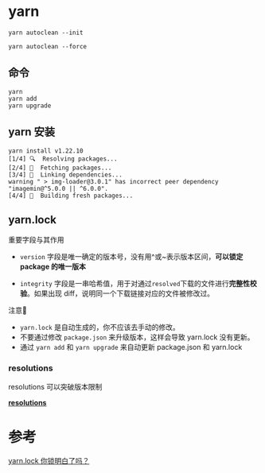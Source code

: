 # yarn

`yarn autoclean --init`

`yarn autoclean --force`

## 命令

```
yarn
yarn add
yarn upgrade
```

## yarn 安装

```shell
yarn install v1.22.10
[1/4] 🔍  Resolving packages...
[2/4] 🚚  Fetching packages...
[3/4] 🔗  Linking dependencies...
warning " > img-loader@3.0.1" has incorrect peer dependency "imagemin@^5.0.0 || ^6.0.0".
[4/4] 🔨  Building fresh packages...
```

## yarn.lock

重要字段与其作用

- `version` 字段是唯一确定的版本号，没有用^或~表示版本区间，**可以锁定 package 的唯一版本**

- `integrity` 字段是一串哈希值，用于对通过`resolved`下载的文件进行**完整性校验**。如果出现 diff，说明同一个下载链接对应的文件被修改过。

注意📢

- `yarn.lock` 是自动生成的，你不应该去手动的修改。
- 不要通过修改 `package.json` 来升级版本，这样会导致 yarn.lock 没有更新。
- 通过 `yarn add` 和 `yarn upgrade` 来自动更新 package.json 和 yarn.lock

### resolutions

resolutions 可以突破版本限制

**[resolutions](https://link.zhihu.com/?target=https%3A//classic.yarnpkg.com/en/docs/selective-version-resolutions/%23toc-how-to-use-it)**

# 参考

[yarn.lock 你锁明白了吗？](https://zhuanlan.zhihu.com/p/400193691)